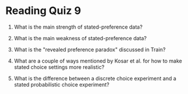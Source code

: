 # Reading Quiz 9

1. What is the main strength of stated-preference data?

2. What is the main weakness of stated-preference data?

3. What is the "revealed preference paradox" discussed in Train?

4. What are a couple of ways mentioned by Kosar et al. for how to make stated choice settings more realistic?

5. What is the difference between a discrete choice experiment and a stated probabilistic choice experiment?